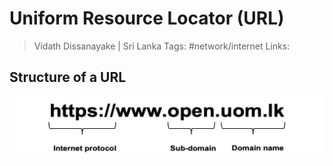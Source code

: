 # Uniform Resource Locator (URL)

> Vidath Dissanayake | Sri Lanka
> Tags: #network/internet 
> Links:

## Structure of a URL

![web address](assets/images/web%20address.png)